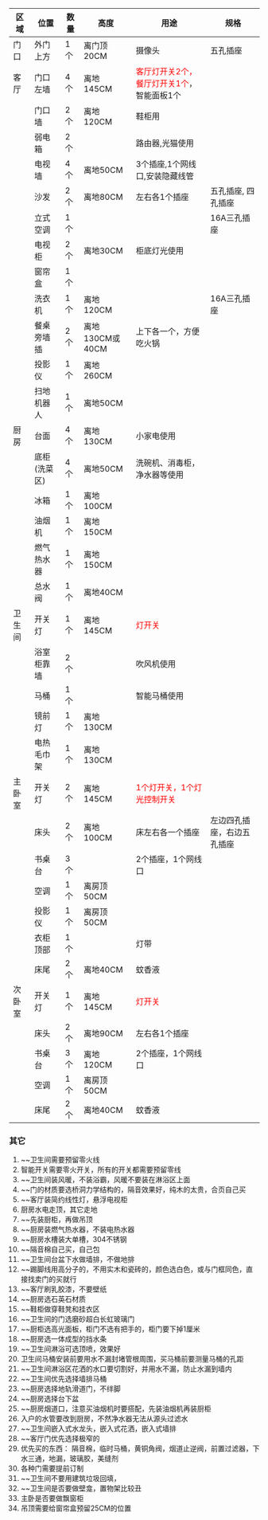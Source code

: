 | 区域   | 位置         | 数量 | 高度            | 用途                                                              | 规格 |
| ------ | ------------ | ---- | --------------- | ----------------------------------------------------------------- | ---- |
| 门口   | 外门上方     | 1个  | 离门顶20CM      | 摄像头                                                            |   五孔插座   |
| 客厅   | 门口左墙     | 4个  | 离地145CM       | <font color=red> 客厅灯开关2个，餐厅灯开关1个</font>，智能面板1个 |      |
|        | 门口墙       | 2个  | 离地120CM       | 鞋柜用                                                            |      |
|        | 弱电箱       | 2个  |                 | 路由器,光猫使用                                                   |      |
|        | 电视墙       | 4个  | 离地50CM        | 3个插座,1个网线口,安装隐藏线管                                    |      |
|        | 沙发         | 2个  | 离地80CM        | 左右各1个插座                                                     |  五孔插座, 四孔插座   |
|        | 立式空调     | 1个  |                 |                                                                   | 16A三孔插座     |
|        | 电视柜       | 2个  | 离地30CM        | 柜底灯光使用                                                      ||
|        | 窗帘盒       | 1个  |                 |                                                                   |      |
|        | 洗衣机       | 1个  |  离地120CM       |                                                                   |16A三孔插座           |
|        | 餐桌旁墙插   | 2个  | 离地130CM或40CM | 上下各一个，方便吃火锅                                            |      |
|        | 投影仪       | 1个  | 离地260CM       |                                                                   |      |
|        | 扫地机器人   | 1个  | 离地50CM        |                                                                   |      |
| 厨房   | 台面         | 4个  | 离地130CM       | 小家电使用                                                        |      |
|        | 底柜(洗菜区) | 4个  | 离地50CM        | 洗碗机、消毒柜，净水器等使用                                      |      |
|        | 冰箱         | 1个  | 离地100CM       |                                                                   |      |
|        | 油烟机       | 1个  | 离地150CM       |                                                                   |      |
|        | 燃气热水器   | 1个  | 离地150CM       |                                                                   |      |
|        | 总水阀       | 1个  | 离地40CM        |                                                                   |      |
|  卫生间 | 开关灯   | 1个  | 离地145CM       |         <font color=red>灯开关</font>                                                           |      |
|        | 浴室柜靠墙   | 2个  |                 | 吹风机使用                                                        |      |
|        | 马桶         | 1个  |                 | 智能马桶使用                                                      |      |
|        | 镜前灯       | 1个  | 离地130CM       |                                                                   |      |
|        | 电热毛巾架   | 1个  | 离地130CM       |                                                                   |      |
|  主卧室 | 开关灯           | 2个  | 离地145CM |  <font color=red> 1个灯开关，1个灯光控制开关</font>                                        |      |
|        | 床头         | 2个  | 离地100CM       | 床左右各一个插座                                    | 左边四孔插座，右边五孔插座      |
|        | 书桌台       | 3个  |                 | 2个插座，1个网线口                                                |      |
|        | 空调         | 1个  | 离房顶50CM      |                                                                   |      |
|        | 投影仪       | 1个  | 离房顶50CM      |                                                                   |      |
|        | 衣柜顶部     | 1个  |                 | 灯带                                                              |      |
|        | 床尾         | 2个  | 离地40CM        | 蚊香液                                                            |      |
|  次卧室| 开关灯           | 1个  | 离地145CM       | <font color=red>灯开关</font> |      |
|        | 床头         | 2个  | 离地90CM       | 左右各1个插座                                                     |      |
|        | 书桌台       | 3个  |   离地120CM      | 2个插座，1个网线口                                                |      |
|        | 空调         | 1个  | 离房顶50CM      |                                                                   |      |
|        | 床尾         | 2个  | 离地40CM        | 蚊香液                                                            |      |

### 其它
1. ~~卫生间需要预留零火线
2. 智能开关需要零火开关，所有的开关都需要预留零线
3. ~~卫生间装风暖，不装浴霸，风暖不要装在淋浴区上面
4. ~~门的材质要选桥洞力学结构的，隔音效果好，纯木的太贵，合页自己买
5. ~~客厅装简约线性灯，悬浮电视柜
6. 厨房水电走顶，其它走地
7. ~~先装厨柜，再做吊顶
8. ~~厨房装燃气热水器，不装电热水器
9. ~~厨房水槽装大单槽，304不锈钢
10. ~~隔音棉自己买，自己包
11. ~~卫生间台盆下水做墙排，不做地排
12. ~~踢脚线用高分子的，不用实木和瓷砖的，颜色选白色，或与门框同色，直接找卖门的买就行
13. ~~客厅刷乳胶漆，不要壁纸
14. ~~厨房选石英石材质
15. ~~鞋柜做穿鞋凳和挂衣区
16. ~~卫生间的门选磨砂超白长虹玻璃门
17. ~~厨柜选高光面板，柜门不选有把手的，柜门要下掉1厘米
18. ~~厨房选一体成型的挡水条
19. ~~卫生间淋浴可选顶喷，效果好
20. 卫生间马桶安装前要用水不漏封堵管根周围，买马桶前要测量马桶的孔距
21. ~~卫生间淋浴区花洒的水口要切割好，并用水不漏，防止水漏到墙内
22. ~~卫生间优先选择墙排马桶
23. ~~厨房选择地轨滑道门，不绊脚
24. ~~厨房选择台下盆
25. ~~厨房烟道口，注意买油烟机时要搭配，先装油烟机再装厨柜
26. 入户的水管要改到厨房，不然净水器无法从源头过滤水
27. ~~卫生间嵌入式水龙头，嵌入式花洒，嵌入式墙排
28. ~~客厅门优先选择极窄的
29. 优先买的东西： 隔音棉，临时马桶，黄铜角阀，烟道止逆阀，前置过滤器，下水三通，地漏，玻璃胶，美缝剂
30. 各种门需要提前订制
31. ~~卫生间不要用建筑垃圾回填， 
32. ~~卫生间是否要做壁龛，置物架比较丑
33. 主卧是否要做飘窗柜
34. 吊顶需要给窗帘盒预留25CM的位置


